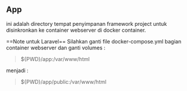 ## App
ini adalah directory tempat penyimpanan framework project untuk disinkronkan ke container webserver di docker container.

==Note untuk Laravel==
Silahkan ganti file docker-compose.yml bagian container webserver dan ganti volumes :
> ${PWD}/app:/var/www/html

menjadi :

> ${PWD}/app/public:/var/www/html
